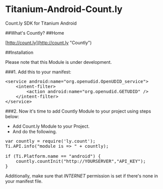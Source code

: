 Titanium-Android-Count.ly
=========================

Count.ly SDK for Titanium Android

##What's Countly?
##Home

[http://count.ly](http://count.ly "Countly")

##Installation

Please note that this Module is under development.

###1. Add this to your manifest:

<pre class="prettyprint">
&lt;service android:name=&quot;org.openudid.OpenUDID_service&quot;&gt;
    &lt;intent-filter&gt;
        &lt;action android:name=&quot;org.openudid.GETUDID&quot; /&gt;
    &lt;/intent-filter&gt;
&lt;/service&gt;</pre>

###2. Now it's time to add Countly Module to your project using steps below:

* Add Count.ly Module to your Project.
* And do the following.
<pre class="prettyprint">
var countly = require('ly.count');
Ti.API.info("module is => " + countly);

if (Ti.Platform.name == "android") {
	countly.countInit("http://YOURSERVER","API_KEY");
}
</pre>

Additionally, make sure that *INTERNET* permission is set if there's none in your manifest file.

